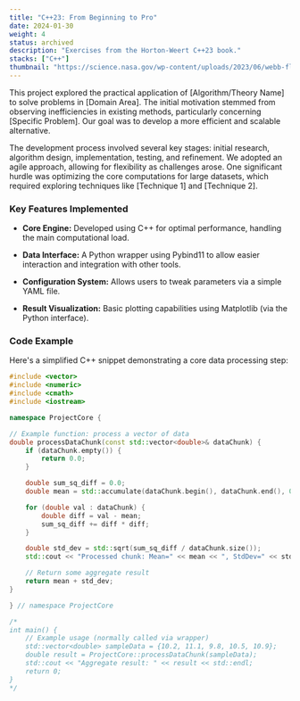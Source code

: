 ```yaml
---
title: "C++23: From Beginning to Pro"
date: 2024-01-30
weight: 4
status: archived
description: "Exercises from the Horton-Weert C++23 book."
stacks: ["C++"]
thumbnail: "https://science.nasa.gov/wp-content/uploads/2023/06/webb-flickr-52259221868-30e1c78f0c-4k-jpg.webp"
---
```


This project explored the practical application of [Algorithm/Theory Name] to solve problems in [Domain Area]. The initial motivation stemmed from observing inefficiencies in existing methods, particularly concerning [Specific Problem]. Our goal was to develop a more efficient and scalable alternative.

The development process involved several key stages: initial research, algorithm design, implementation, testing, and refinement. We adopted an agile approach, allowing for flexibility as challenges arose. One significant hurdle was optimizing the core computations for large datasets, which required exploring techniques like [Technique 1] and [Technique 2].

### Key Features Implemented

* **Core Engine:** Developed using C++ for optimal performance, handling the main computational load.

* **Data Interface:** A Python wrapper using Pybind11 to allow easier interaction and integration with other tools.

* **Configuration System:** Allows users to tweak parameters via a simple YAML file.

* **Result Visualization:** Basic plotting capabilities using Matplotlib (via the Python interface).

### Code Example

Here's a simplified C++ snippet demonstrating a core data processing step:

```cpp
#include <vector>
#include <numeric>
#include <cmath>
#include <iostream>

namespace ProjectCore {

// Example function: process a vector of data
double processDataChunk(const std::vector<double>& dataChunk) {
    if (dataChunk.empty()) {
        return 0.0;
    }

    double sum_sq_diff = 0.0;
    double mean = std::accumulate(dataChunk.begin(), dataChunk.end(), 0.0) / dataChunk.size();

    for (double val : dataChunk) {
        double diff = val - mean;
        sum_sq_diff += diff * diff;
    }

    double std_dev = std::sqrt(sum_sq_diff / dataChunk.size());
    std::cout << "Processed chunk: Mean=" << mean << ", StdDev=" << std_dev << std::endl;

    // Return some aggregate result
    return mean + std_dev;
}

} // namespace ProjectCore

/*
int main() {
    // Example usage (normally called via wrapper)
    std::vector<double> sampleData = {10.2, 11.1, 9.8, 10.5, 10.9};
    double result = ProjectCore::processDataChunk(sampleData);
    std::cout << "Aggregate result: " << result << std::endl;
    return 0;
}
*/